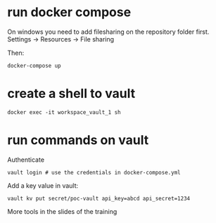 
# run docker compose

On windows you need to add filesharing on the repository folder first. Settings -> Resources -> File sharing

Then:

    docker-compose up

# create a shell to vault

    docker exec -it workspace_vault_1 sh

# run commands on vault

Authenticate

    vault login # use the credentials in docker-compose.yml

Add a key value in vault:

    vault kv put secret/poc-vault api_key=abcd api_secret=1234

More tools in the slides of the training


